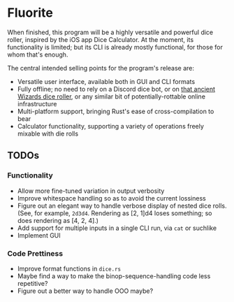 # Fluorite

When finished, this program will be a highly versatile and powerful dice roller, inspired by the iOS app Dice Calculator. At the moment, its functionality is limited; but its CLI is already mostly functional, for those for whom that's enough.

The central intended selling points for the program's release are:
- Versatile user interface, available both in GUI and CLI formats
- Fully offline; no need to rely on a Discord dice bot, or on [that ancient Wizards dice roller](https://www.wizards.com/dnd/dice/dice.htm), or any similar bit of potentially-rottable online infrastructure
- Multi-platform support, bringing Rust's ease of cross-compilation to bear
- Calculator functionality, supporting a variety of operations freely mixable with die rolls

## TODOs

### Functionality

- Allow more fine-tuned variation in output verbosity
- Improve whitespace handling so as to avoid the current lossiness
- Figure out an elegant way to handle verbose display of nested dice rolls. (See, for example, `2d3d4`. Rendering as [2, 1]d4 loses something; so does rendering as [4, 2, 4].)
- Add support for multiple inputs in a single CLI run, via `cat` or suchlike
- Implement GUI

### Code Prettiness
- Improve format functions in `dice.rs`
- Maybe find a way to make the binop-sequence-handling code less repetitive?
- Figure out a better way to handle OOO maybe?
